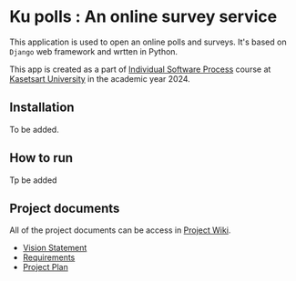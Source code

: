 # Ku polls : An online survey service

This application is used to open an online polls and surveys. It's based on ```Django``` web framework and wrtten in Python.

This app is created as a part of [Individual Software Process](
https://cpske.github.io/ISP) course at [Kasetsart University](https://www.ku.ac.th) in the academic year 2024.

## Installation
To be added.

## How to run
Tp be added

## Project documents
All of the project documents can be access in [Project Wiki](../../wiki/Home).

- [Vision Statement](../../wiki/Vision-and-Scope)
- [Requirements](../../wiki/Requirements)
- [Project Plan](../../wiki/Project-Plan)